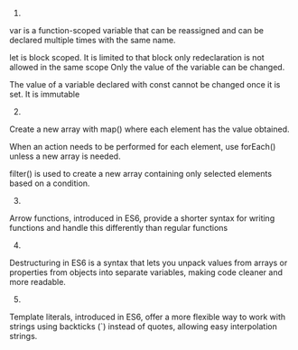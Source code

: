 1. <!-- What is the difference between var, let, and const? -->

<!-- var -->

var is a function-scoped variable that can be reassigned and can be declared multiple times with the same name.

<!-- let -->

let is block scoped. It is limited to that block only
redeclaration is not allowed in the same scope
Only the value of the variable can be changed.

<!-- const -->

The value of a variable declared with const cannot be changed once it is set. It is immutable

2.  <!-- What is the difference between map(), forEach(), and filter()? -->

<!-- map() -->

Create a new array with map() where each element has the value obtained.

<!-- forEach() -->

When an action needs to be performed for each element, use forEach() unless a new array is needed.

<!-- filter() -->

filter() is used to create a new array containing only selected elements based on a condition.

3. <!-- What are arrow functions in ES6? -->

Arrow functions, introduced in ES6, provide a shorter syntax for writing functions and handle this differently than regular functions

4. <!--  How does destructuring assignment work in ES6? -->

Destructuring in ES6 is a syntax that lets you unpack values from arrays or properties from objects into separate variables, making code cleaner and more readable.

5. <!-- Explain template literals in ES6. How are they different from string concatenation? -->

Template literals, introduced in ES6, offer a more flexible way to work with strings using backticks (`) instead of quotes, allowing easy interpolation strings.
